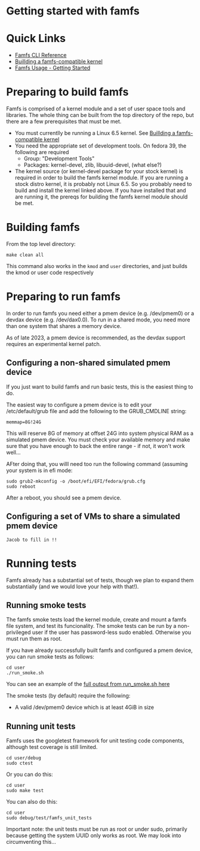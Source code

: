 
# Getting started with famfs

# Quick Links
- [Famfs CLI Reference](markdown/famfs-cli-reference.md)
- [Buillding a famfs-compatible kernel](markdown/building-a-6.5-kernel.md)
- [Famfs Usage - Getting Started](markdown/famfs-usage.mk)

# Preparing to build famfs
Famfs is comprised of a kernel module and a set of user space tools and libraries.
The whole thing can be built from the top directory of the repo, but there are a
few prerequisites that must be met.

* You must currentlly be running a Linux 6.5 kernel. See
  [Buillding a famfs-compatible kernel](markdown/building-a-6.5-kernel.md)
* You need the appropriate set of development tools. On fedora 39, the following are
  required
    - Group: "Development Tools"
    - Packages: kernel-devel, zlib, libuuid-devel, (what else?)
* The kernel source (or kernel-devel package for your stock kernel) is required in order
  to build the famfs kernel module.
  If you are running a stock distro kernel, it is probably not Linux 6.5. So you
  probably need to build and install the kernel linked above. If you have installed that
  and are running it, the prereqs for building the famfs kernel module should be met.

# Building famfs

From the top level directory:

    make clean all

This command also works in the ```kmod``` and ```user``` directories, and just builds the kmod
or user code respectively

# Preparing to run famfs

In order to run famfs you need either a pmem device (e.g. /dev/pmem0) or a
devdax device (e.g. /dev/dax0.0). To run in a shared mode, you need more than one
system that shares a memory device.

As of late 2023, a pmem device is recommended, as the devdax support requires an
experimental kernel patch.

## Configuring a non-shared simulated pmem device

If you just want to build famfs and run basic tests, this is the easiest thing to do.

The easiest way to configure a pmem device is to edit your /etc/default/grub file and
add the following to the GRUB_CMDLINE string:

    memmap=8G!24G

This will reserve 8G of memory at offset 24G into system physical RAM as a simulated
pmem device. You must check your available memory and make sure that you have enough to
back the entire range - if not, it won't work well...

AFter doing that, you willl need too run the following command (assuming your system
is in efi mode:

    sudo grub2-mkconfig -o /boot/efi/EFI/fedora/grub.cfg
    sudo reboot

After a reboot, you should see a pmem device.

## Configuring a set of VMs to share a simulated pmem device

    Jacob to fill in !!

# Running tests
Famfs already has a substantial set of tests, though we plan to expand them substantially
(and we would love your help with that!).

## Running smoke tests

The famfs smoke tests load the kernel module, create and mount a famfs file system, and
test its funcionality.
The smoke tests can be run by a non-privileged user if the user has password-less sudo
enabled. Otherwise you must run them as root.

If you have already successfully built famfs and configured a pmem device, you can run smoke tests
as follows:

    cd user
    ./run_smoke.sh

You can see an example of the [full output from run_smoke.sh here](markdown/smoke-example.md)

The smoke tests (by default) require the following:

* A valid /dev/pmem0 device which is at least 4GiB in size

## Running unit tests

Famfs uses the googletest framework for unit testing code components, although test coverage
is still limited.

    cd user/debug
    sudo ctest

Or you can do this:

    cd user
    sudo make test

You can also do this:

    cd user
    sudo debug/test/famfs_unit_tests

Important note: the unit tests must be run as root or under sudo, primarily because
getting the system UUID only works as root. We may look into circumventing this...

